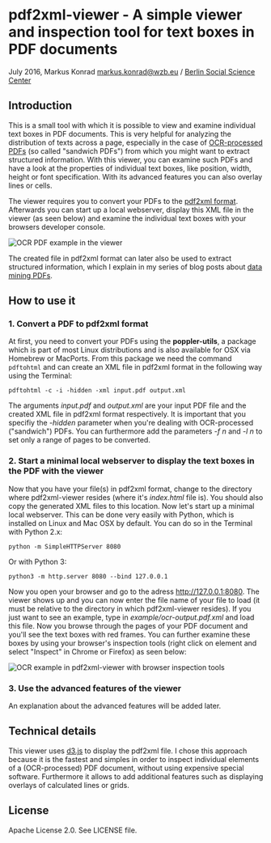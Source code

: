 # pdf2xml-viewer - A simple viewer and inspection tool for text boxes in PDF documents

July 2016, Markus Konrad <markus.konrad@wzb.eu> / [Berlin Social Science Center](https://www.wzb.eu/en)

## Introduction

This is a small tool with which it is possible to view and examine individual text boxes in PDF documents. This is
very helpful for analyzing the distribution of texts across a page, especially in the case of
[OCR-processed PDFs](https://en.wikipedia.org/wiki/Optical_character_recognition) (so called "sandwich PDFs") from
which you might want to extract structured information. With this viewer, you can examine such PDFs and have a look
at the properties of individual text boxes, like position, width, height or font specification. With its advanced
features you can also overlay lines or cells.

The viewer requires you to convert your PDFs to the [pdf2xml format](http://www.mobipocket.com/dev/pdf2xml/). Afterwards
you can start up a local webserver, display this XML file in the viewer (as seen below) and examine the individual
text boxes with your browsers developer console.

![OCR PDF example in the viewer](https://datascience.blog.wzb.eu/wp-content/uploads/10/2016/07/ocr-pdf-example-screenshot.png)

The created file in pdf2xml format can later also be used to extract structured information, which I explain in my
series of blog posts about [data mining PDFs](https://datascience.blog.wzb.eu/category/pdfs/).

## How to use it

### 1. Convert a PDF to pdf2xml format

At first, you need to convert your PDFs using the **poppler-utils**, a package which is part of most Linux distributions
and is also available for OSX via Homebrew or MacPorts. From this package we need the command `pdftohtml` and can create
an XML file in pdf2xml format in the following way using the Terminal:

```
pdftohtml -c -i -hidden -xml input.pdf output.xml
```

The arguments *input.pdf* and *output.xml* are your input PDF file and the created XML file in pdf2xml format
respectively. It is important that you specifiy the *-hidden* parameter when you're dealing with OCR-processed
("sandwich") PDFs. You can furthermore add the parameters *-f n* and *-l n* to set only a range of pages to be
converted.

### 2. Start a minimal local webserver to display the text boxes in the PDF with the viewer

Now that you have your file(s) in pdf2xml format, change to the directory where pdf2xml-viewer resides (where it's
*index.html* file is). You should also copy the generated XML files to this location. Now let's start up a minimal
local webserver. This can be done very easily with Python, which is installed on Linux and Mac OSX by default.
You can do so in the Terminal with Python 2.x:

```
python -m SimpleHTTPServer 8080
```

Or with Python 3:
```
python3 -m http.server 8080 --bind 127.0.0.1
```

Now you open your browser and go to the adress http://127.0.0.1:8080. The viewer shows up and you can now enter the
file name of your file to load (it must be relative to the directory in which pdf2xml-viewer resides). If you just
want to see an example, type in *example/ocr-output.pdf.xml* and load this file. Now you browse through the pages of
your PDF document and you'll see the text boxes with red frames. You can further examine these boxes by using your
browser's inspection tools (right click on element and select "Inspect" in Chrome or Firefox) as seen below:

![OCR example in pdf2xml-viewer with browser inspection tools](https://datascience.blog.wzb.eu/wp-content/uploads/10/2016/07/ocr-example-output-devconsole.png)

### 3. Use the advanced features of the viewer

An explanation about the advanced features will be added later.

## Technical details

This viewer uses [d3.js](https://d3js.org) to display the pdf2xml file. I chose this approach because it is the fastest
and simples in order to inspect individual elements of a (OCR-processed) PDF document, without using expensive special
software. Furthermore it allows to add additional features such as displaying overlays of calculated lines or grids.

## License

Apache License 2.0. See LICENSE file.
